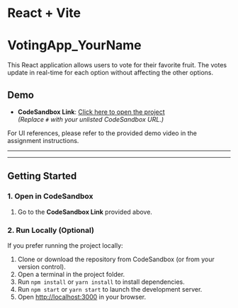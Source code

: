 # React + Vite

# VotingApp_YourName

This React application allows users to vote for their favorite fruit. The votes update in real-time for each option without affecting the other options.



## Demo

- **CodeSandbox Link**: [Click here to open the project](https://codesandbox.io/p/sandbox/c937yf?file=%2Fsrc%2FApp.js)  
  *(Replace `#` with your unlisted CodeSandbox URL.)*

For UI references, please refer to the provided demo video in the assignment instructions.

---



---

## Getting Started

### 1. Open in CodeSandbox

1. Go to the **CodeSandbox Link** provided above.


### 2. Run Locally (Optional)

If you prefer running the project locally:

1. Clone or download the repository from CodeSandbox (or from your version control).
2. Open a terminal in the project folder.
3. Run `npm install` or `yarn install` to install dependencies.
4. Run `npm start` or `yarn start` to launch the development server.
5. Open [http://localhost:3000](http://localhost:3000) in your browser.


